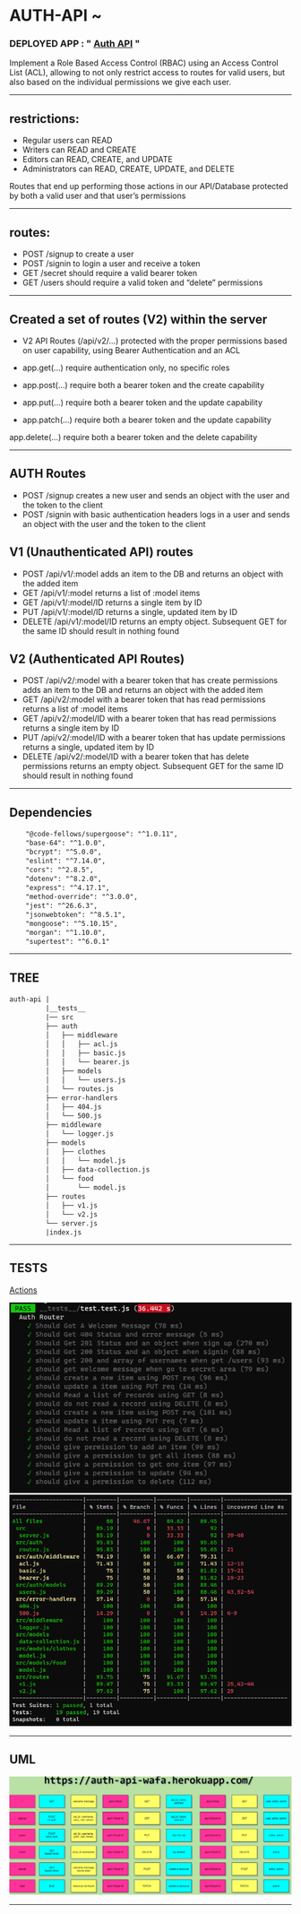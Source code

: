 # AUTH-API ~

### DEPLOYED APP : " [Auth API](https://auth-api-wafa.herokuapp.com/) "

Implement a Role Based Access Control (RBAC) using an Access Control List (ACL), allowing to not only restrict access to routes for valid users, but also based on the individual permissions we give each user.

***

## restrictions:

- Regular users can READ
- Writers can READ and CREATE
- Editors can READ, CREATE, and UPDATE
- Administrators can READ, CREATE, UPDATE, and DELETE

Routes that end up performing those actions in our API/Database protected by both a valid user and that user’s permissions

***

## routes:

- POST /signup to create a user
- POST /signin to login a user and receive a token
- GET /secret should require a valid bearer token
- GET /users should require a valid token and “delete” permissions

***

## Created a set of routes (V2) within the server

- V2 API Routes (/api/v2/...) protected with the proper permissions based on user capability, using Bearer Authentication and an ACL

- app.get(...) require authentication only, no specific roles

- app.post(...) require both a bearer token and the create capability

- app.put(...) require both a bearer token and the update capability

- app.patch(...) require both a bearer token and the update capability

app.delete(...) require both a bearer token and the delete capability

***

## AUTH Routes

- POST /signup creates a new user and sends an object with the user and the token to the client
- POST /signin with basic authentication headers logs in a user and sends an object with the user and the token to the client

## V1 (Unauthenticated API) routes
- POST /api/v1/:model adds an item to the DB and returns an object with the added item
- GET /api/v1/:model returns a list of :model items
- GET /api/v1/:model/ID returns a single item by ID
- PUT /api/v1/:model/ID returns a single, updated item by ID
- DELETE /api/v1/:model/ID returns an empty object. Subsequent GET for the same ID should result in nothing found

## V2 (Authenticated API Routes)

- POST /api/v2/:model with a bearer token that has create permissions adds an item to the DB and returns an object with the added item
- GET /api/v2/:model with a bearer token that has read permissions returns a list of :model items
- GET /api/v2/:model/ID with a bearer token that has read permissions returns a single item by ID
- PUT /api/v2/:model/ID with a bearer token that has update permissions returns a single, updated item by ID
- DELETE /api/v2/:model/ID with a bearer token that has delete permissions returns an empty object. Subsequent GET for the same ID should result in nothing found

***

## Dependencies

```
    "@code-fellows/supergoose": "^1.0.11",
    "base-64": "^1.0.0",
    "bcrypt": "^5.0.0",
    "eslint": "^7.14.0",
    "cors": "^2.8.5",
    "dotenv": "^8.2.0",
    "express": "^4.17.1",
    "method-override": "^3.0.0",
    "jest": "^26.6.3",
    "jsonwebtoken": "^8.5.1",
    "mongoose": "^5.10.15",
    "morgan": "^1.10.0",
    "supertest": "^6.0.1"
```

***

## TREE 

```
auth-api |
         |__tests__
         |── src
         ├── auth
         │   ├── middleware
         │   │   ├── acl.js
         │   │   ├── basic.js
         │   │   └── bearer.js
         │   ├── models
         │   │   └── users.js
         │   └── routes.js
         ├── error-handlers
         │   ├── 404.js
         │   └── 500.js
         ├── middleware
         │   └── logger.js
         ├── models
         │   ├── clothes
         │   │   └── model.js
         │   ├── data-collection.js
         │   └── food
         │       └── model.js
         ├── routes
         │   ├── v1.js
         │   └── v2.js
         └── server.js
         |index.js
```

***


## TESTS 

[Actions](https://github.com/wafaankoush99/auth-api/actions)

![](./test.png)
![](./tableTest.png)

***

## UML

![](./auth.png)

***

